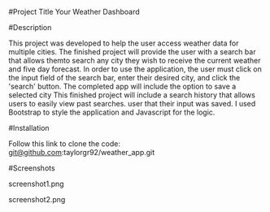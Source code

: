 #Project Title
Your Weather Dashboard

#Description

This project was developed to help the user access weather data for multiple cities.  The finished project will provide the user with a search bar that allows themto search any city they wish to receive the current weather and five day forecast. In order to use the application, the user must click on the input field of the search bar, enter their desired city, and click the 'search' button. The completed app will include the option to save a selected city  This finished project will include a search history that allows users to easily view past searches. user that their input was saved. I used Bootstrap to style the application and Javascript for the logic.

#Installation

Follow this link to clone the code: git@github.com:taylorgr92/weather_app.git

#Screenshots

screenshot1.png

screenshot2.png

